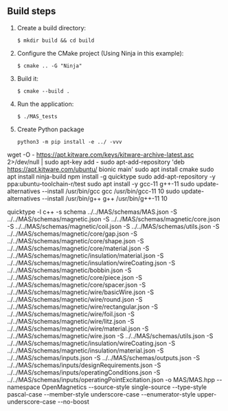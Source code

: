 
## Build steps

1. Create a build directory:

    ```
    $ mkdir build && cd build
    ```

2. Configure the CMake project (Using Ninja in this example):

    ```
    $ cmake .. -G "Ninja"
    ```

4. Build it:

    ```
    $ cmake --build .
    ```

5. Run the application:

    ```
    $ ./MAS_tests
    ```
6. Create Python package

    ```
    python3 -m pip install -e ../ -vvv
    ```


wget -O - https://apt.kitware.com/keys/kitware-archive-latest.asc 2>/dev/null | sudo apt-key add -
sudo apt-add-repository 'deb https://apt.kitware.com/ubuntu/ bionic main'
sudo apt install cmake
sudo apt install ninja-build
npm install -g quicktype
sudo add-apt-repository -y ppa:ubuntu-toolchain-r/test
sudo apt install -y gcc-11 g++-11
sudo update-alternatives --install /usr/bin/gcc gcc /usr/bin/gcc-11 10
sudo update-alternatives --install /usr/bin/g++ g++ /usr/bin/g++-11 10

quicktype -l c++ -s schema ../../MAS/schemas/MAS.json -S ../../MAS/schemas/magnetic.json -S ../../MAS/schemas/magnetic/core.json -S ../../MAS/schemas/magnetic/coil.json -S ../../MAS/schemas/utils.json -S ../../MAS/schemas/magnetic/core/gap.json -S ../../MAS/schemas/magnetic/core/shape.json -S ../../MAS/schemas/magnetic/core/material.json -S ../../MAS/schemas/magnetic/insulation/material.json -S ../../MAS/schemas/magnetic/insulation/wireCoating.json -S ../../MAS/schemas/magnetic/bobbin.json -S ../../MAS/schemas/magnetic/core/piece.json -S ../../MAS/schemas/magnetic/core/spacer.json -S ../../MAS/schemas/magnetic/wire/basicWire.json -S ../../MAS/schemas/magnetic/wire/round.json -S ../../MAS/schemas/magnetic/wire/rectangular.json -S ../../MAS/schemas/magnetic/wire/foil.json -S ../../MAS/schemas/magnetic/wire/litz.json -S ../../MAS/schemas/magnetic/wire/material.json -S ../../MAS/schemas/magnetic/wire.json -S ../../MAS/schemas/utils.json -S ../../MAS/schemas/magnetic/insulation/wireCoating.json -S ../../MAS/schemas/magnetic/insulation/material.json -S ../../MAS/schemas/inputs.json -S ../../MAS/schemas/outputs.json -S ../../MAS/schemas/inputs/designRequirements.json -S ../../MAS/schemas/inputs/operatingConditions.json -S ../../MAS/schemas/inputs/operatingPointExcitation.json -o MAS/MAS.hpp --namespace OpenMagnetics --source-style single-source --type-style pascal-case --member-style underscore-case --enumerator-style upper-underscore-case --no-boost